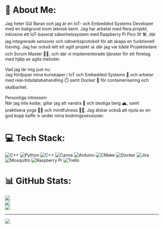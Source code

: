 # 💫 About Me:
Jag heter Gül Baran och jag är en IoT- och Embedded Systems Developer med en bakgrund inom teknisk kemi. Jag har arbetat med flera projekt, inklusive ett IoT-baserat säkerhetssystem med Raspberry Pi Pico W 🛠️, där jag integrerade sensorer och nätverksprotokoll för att skapa en funktionell lösning. Jag har också lett ett agilt projekt 📊 där jag var både Projektledare och Scrum Master 🧑‍💼, och där vi implementerade tjänster för ett företag med hjälp av agila metoder.<br><br>Vad jag lär mig just nu:<br>Jag fördjupar mina kunskaper i IoT och Embedded Systems 🔧 och arbetar med real-tidsdatabehandling ⏱️ samt Docker 🐳 för containerisering och skalbarhet.<br><br>Personliga intressen:<br>När jag inte kodar, gillar jag att vandra 🥾 och bestiga berg 🏔️, samt praktisera yoga 🧘‍♀️ och mindfulness 🧘‍♂️. Jag älskar också att njuta av en god kopp kaffe ☕ under mina kodningssessioner.


# 💻 Tech Stack:
![C++](https://img.shields.io/badge/c++-%2300599C.svg?style=for-the-badge&logo=c%2B%2B&logoColor=white) ![Python](https://img.shields.io/badge/python-3670A0?style=for-the-badge&logo=python&logoColor=ffdd54) ![C++](https://img.shields.io/badge/c++-%2300599C.svg?style=for-the-badge&logo=c%2B%2B&logoColor=white) ![Canva](https://img.shields.io/badge/Canva-%2300C4CC.svg?style=for-the-badge&logo=Canva&logoColor=white) ![Arduino](https://img.shields.io/badge/-Arduino-00979D?style=for-the-badge&logo=Arduino&logoColor=white) ![CMake](https://img.shields.io/badge/CMake-%23008FBA.svg?style=for-the-badge&logo=cmake&logoColor=white) ![Docker](https://img.shields.io/badge/docker-%230db7ed.svg?style=for-the-badge&logo=docker&logoColor=white) ![Jira](https://img.shields.io/badge/jira-%230A0FFF.svg?style=for-the-badge&logo=jira&logoColor=white) ![Mosquitto](https://img.shields.io/badge/mosquitto-%233C5280.svg?style=for-the-badge&logo=eclipsemosquitto&logoColor=white) ![Raspberry Pi](https://img.shields.io/badge/-Raspberry_Pi-C51A4A?style=for-the-badge&logo=Raspberry-Pi) ![Trello](https://img.shields.io/badge/Trello-%23026AA7.svg?style=for-the-badge&logo=Trello&logoColor=white)
# 📊 GitHub Stats:
![](https://github-readme-stats.vercel.app/api?username=gulcoder&theme=midnight-purple&hide_border=false&include_all_commits=false&count_private=false)<br/>
![](https://nirzak-streak-stats.vercel.app/?user=gulcoder&theme=midnight-purple&hide_border=false)<br/>
![](https://github-readme-stats.vercel.app/api/top-langs/?username=gulcoder&theme=midnight-purple&hide_border=false&include_all_commits=false&count_private=false&layout=compact)

---
[![](https://visitcount.itsvg.in/api?id=gulcoder&icon=0&color=0)](https://visitcount.itsvg.in)

<!-- Proudly created with GPRM ( https://gprm.itsvg.in ) -->

